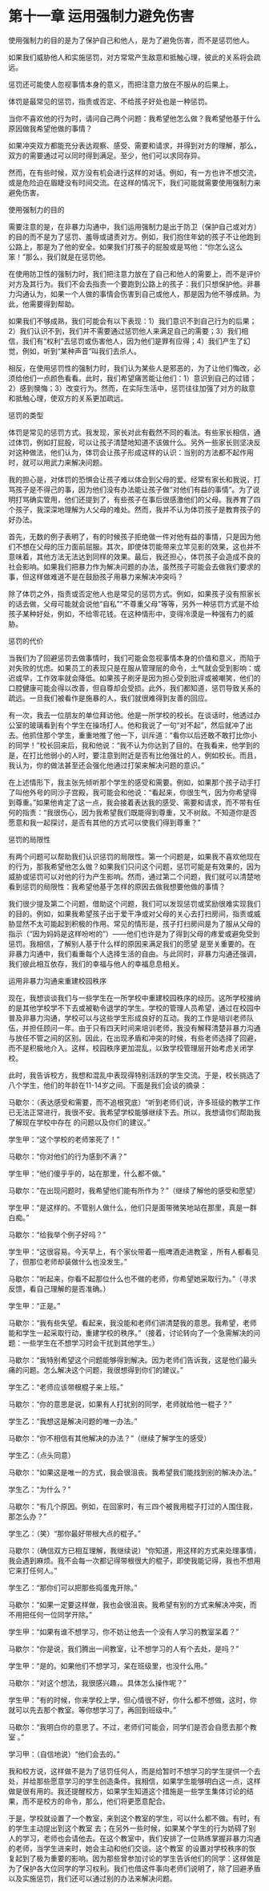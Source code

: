 # 第十一章 运用强制力避免伤害

使用强制力的目的是为了保护自己和他人，是为了避免伤害，而不是惩罚他人。

如果我们威胁他人和实施惩罚，对方常常产生敌意和抵触心理，彼此的关系将会疏远。

惩罚还可能使人忽视事情本身的意义，而把注意力放在不服从的后果上。

体罚是最常见的惩罚，指责或否定、不给孩子好处也是一种惩罚。

当你不喜欢他的行为时，请问自己两个问题：我希望他怎么做？我希望他基于什么原因做我希望他做的事情？

如果冲突双方都能充分表达观察、感受、需要和请求，并得到对方的理解，那么，双方的需要通过可以同时得到满足。至少，他们可以求同存异。

然而，在有些时候，双方没有机会进行这样的对话。例如，有一方也许不想交流，或是危险迫在眉睫没有时间交流。在这样的情况下，我们可能就需要使用强制力来避免伤害。

使用强制力的目的

需要注意的是，在非暴力沟通中，我们运用强制力是出于防卫（保护自己或对方）的目的而不是为了惩罚、羞辱或谴责对方。例如，我们抱住年幼的孩子不让他跑到公路上，那是为了他的安全。如果我们打孩子的屁股或是骂他：“你怎么这么笨！”那么，我们就是在惩罚他。

在使用防卫性的强制力时，我们把注意力放在了自己和他人的需要上，而不是评价对方及其行为。我们不会去指责一个要跑到公路上的孩子：我们只想保护他。非暴力沟通认为，如果一个人做的事情会伤害到自己或他人，那是因为他不够成熟。为此，他需要得到帮助。

如果我们不够成熟，我们可能会有以下表现：1）我们意识不到自己行为的后果；2）我们认识不到，我们并不需要通过惩罚他人来满足自己的需要；3）我们相信，我们有“权利”去惩罚或伤害他人，因为他们是罪有应得；4）我们产生了幻觉，例如，听到“某种声音”叫我们去杀人。

相反，在使用惩罚性的强制力时，我们认为某些人是邪恶的，为了让他们悔改，必须给他们一点颜色看看。此时，我们希望痛苦能让他们：1）意识到自己的过错；2）感到懊悔；3）改变行为。然而，在实际生活中，惩罚往往加强了对方的敌意和抵触心理，使双方的关系更加疏远。

惩罚的类型

体罚是常见的惩罚方式。我发现，家长对此有截然不同的看法。有些家长相信，通过体罚，例如打屁股，可以让孩子清楚地知道不该做什么。另外一些家长则坚决反对这种做法，他们认为，体罚会让孩子形成这样的认识：当别的方法都不起作用时，就可以用武力来解决问题。

我的担心是，对体罚的恐惧会让孩子难以体会到父母的爱。经常有家长和我说，打骂孩子是不得己的事，因为他们没有办法能让孩子做“对他们有益的事情”。为了说明打骂确实管用，他们还提到了，有些孩子在事后很感激他们的父母。我养育了四个孩子，我深深地理解为人父母的难处。然而，我并不认为体罚孩子是教育孩子的好办法。

首先，无数的例子表明了，有的时候孩子拒绝做一件对他有益的事情，只是因为他们不想在父母的压力面前屈服。其次，即使体罚能带来立竿见影的效果，这也并不意味着，其他方法无法达到同样的效果。最后，我还担心，体罚孩子会造成不良的社会影响。如果我们把暴力作为解决问题的办法，虽然孩子可能会去做我们要求的事，但这样做难道不是在鼓励孩子用暴力来解决冲突吗？

除了体罚之外，指责或否定他人也是常见的惩罚方式。例如，如果孩子没有照家长的话去做，父母可能就会说他“自私”“不尊重父母”等等，另外一种惩罚方式是不给孩子某种好处，例如，不给零花钱。在这种情形中，变得冷漠是一种强有力的威胁。

惩罚的代价

当我们为了回避惩罚去做事情时，我们可能会忽视事情本身的价值和意义，而陷于对失败的忧虑。如果员工的表现只是在服从管理层的命令，土气就会受到影响：或迟或早，工作效率就会降低。如果孩子刷牙是因为担心受到批评或被嘲笑，他们的口腔健康可能会得以改善，但自尊却会受损。此外，我们都知道，惩罚导致关系的疏远。一旦我们被看作是施暴的人，我们就很难得到友善的回应。

有一次，我去一位朋友的单位拜访他。他是一所学校的校长。在谈话时，他透过办公室的玻璃看到有个学生在操场打人。他和我说了一句“对不起”，然后就冲了出去。他抓住那个学生，重重地推了他一下，训斥道：“看你以后还敢不敢打比你小的同学！”校长回来后，我和他说：“我不认为你达到了目的。在我看来，他学到的是，在打比他弱小的人时，要注意到附近是否有比他强壮的人，例如校长。而且，我认为，你的做法甚至还会强化他通过打架来解决问题的意识。”

在上述情形下，我主张先倾听那个学生的感受和需要。例如，如果那个孩子动手打了叫他外号的同沙子宫殿，我可能会和他说：“看起来，你很生气，因为你希望得到尊重。”如果他肯定了这一点，我会接着表达我的感受、需要和请求，而不带有任何的指责：“我很伤心，因为我希望我们既能得到尊重，又不树敌。不知道你是否愿意和我一起探讨，是否有其他的方式可以使我们得到尊重？”

惩罚的局限性

有两个问题可以帮助我们认识惩罚的局限性。第一个问题是，如果我不喜欢他现在的行为，那我希望他怎么做？如果我们只问这个问题，惩罚可能是有效果的，因为威胁或惩罚可以对他的行为产生影响。然而，通过第二个问题，我们就可以清楚地看到惩罚的局限性：我希望他基于怎样的原因去做我想要他做的事情？

我们很少提及第二个问题，借助这个问题，我们可以发现惩罚或奖励很难实现我们的目的。例如，如果我希望孩子出于爱干净或对父母的关心去打扫房间，指责或威胁显然不太可能起到积极的作用。常见的情形是，孩子打扫房间是为了服从父母的指示（“因为妈妈是这样吩咐的”）——他们也许是为了得到父母的疼爱或避免受到惩罚。我相信，了解别人基于什么样的原因来满足我们的愿望 是至关重要的。在非暴力沟通中，我们看重每个人选择生活的自由。与此同时，非暴力沟通还强调，我们彼此相互依存，我们的幸福与他人的幸福息息相关。

运用非暴力沟通来重建校园秩序

现在，我想谈谈我们与一些学生在一所学校中重建校园秩序的经历。这所学校接纳的是其他学校学不下去或被勒令退学的学生。学校的管理人员希望，通过在校园中普及非暴力沟通，学校可以与这些学生形成良好的互动。我的工作是培训老师队伍，并担任顾问一年。由于只有四天时间来培训老师，我没有解释清楚非暴力沟通与放任不管之间的区别。因此，在出现矛盾和冲突的时候，有些老师选择了回避，而不是积极地介入。这样，校园秩序更加混乱，以致学校管理层开始考虑关闭学校。

此时，我告诉校方，我想和混乱中表现得特别活跃的学生交流。于是，校长挑选了八个学生，他们的年龄在11-14岁之间。下面是我们会谈的摘录：

马歇尔：（表达感受和需要，而不追根究底）“听到老师们说，许多班级的教学工作已无法正常进行，我很不安。我希望学校能够继续下去。所以，我想请你们帮助我了解现在学校中存在 的问题以及你们的建议。”

学生甲：“这个学校的老师笨死了！”

马歇尔：“你对他们的行为感到不满？”

学生甲：“他们傻乎乎的，站在那里，什么都不做。”

马歇尔：“在出现问题时，我希望他们能有所作为？”（继续了解他的感受和愿望）

学生甲：“是这样的。不管别人做什么，他们只是面带微笑地站在那里，真是一群白痴。”

马歇尔：“给我举个例子好吗？”

学生甲：“这很容易。今天早上，有个家伙带着一瓶啤酒走进教室 ，所有人都看见了，但那位老师却装做什么也没发生。”

马歇尔：“听起来，你看不起那位什么也不做的老师，你希望她采取行为。”（寻求反馈，看自己理解的是否准确。）

学生甲：“正是。”

马歇尔：“我有些失望。看起来，我没能和老师们讲清楚我的意思。我希望，老师能和学生一起采取行动，重建学校的秩序。”（接着，讨论转向了一个急需解决的问题：一些学生在不想学习时会干扰到其他学生。）

马歇尔：“我特别希望这个问题能够得到解决。因为老师们告诉我，这是他们最头痛的问题。怎么解决这个问题，我很想得到你们的建议。”

学生乙：“老师应该带根棍子来上班。”

马歇尔：“你的意思是说，如果有人打扰别的同学，老师就给他一棍子？”

学生乙：“我想这是解决问题的唯一办法。”

马歇尔：“你不相信有其他解决的办法？”（继续了解学生的感受）

学生乙：（点头同意）

马歇尔：“如果这是唯一的方式，我会很沮丧。我希望我们能找到别的解决办法。”

学生乙：“为什么？”

马歇尔：“有几个原因。例如，在回家时，有三四个被我用棍子打过的人围住我，那怎么办？”

学生乙：（笑）“那你最好带根大点的棍子。”

马歇尔：（确信双方已相互理解，我继续说）“你知道，用这样的方式来处理事情，我会遇到麻烦。我不会每一次都记得带根很大的棍子，即使我能记得，我也不想用它来打任何人。”

学生乙：“那你们可以把那些捣蛋鬼开除。”

马歇尔：“如果一定要这样做，我也会很沮丧。我希望有别的方式来解决冲突，而不用把任何一位同学开除。”

学生甲：“如果有谁不想学习，你不妨让他去一个没有人学习的教室呆着？”

马歇尔：“你是说，我们腾出一间教室，让不想学习的人有个去处，是吗？”

学生甲：“是的。如果他们不想学习，呆在班级里，也没什么用。”

马歇尔：“对这个想法，我很感兴趣，。具体怎么操作呢？”

学生甲：“有的时候，你来学校上学，但心情很不好，你什么都不想做，这时，你就可以先去那个教室。等你想学习了，再回到班级中。”

马歇尔：“我明白你的意思了。不过，老师们可能会，同学们是否会自愿去那个教室 。”

学习甲：（自信地说）“他们会去的。”

我和校方说，这样做不是为了惩罚任何人，而是给暂时不想学习的学生提供一个去处，并给那些愿意学习的学生创造条件。我相信，如果学生能够明白这一点，这样做是很有用的。我还提醒校方，如果学生知道这个措施是一些学生集体讨论的结果，而不是校方的命令，那么，他们将更愿意配合。

于是，学校就设置了一个教室，来到这个教室的学生，可以什么都不做。有时，有的学生主动提出到这个教室 去；在另外一些时候，如果某个学生的行为妨碍了别人的学习，老师也会请他去。在这个教室中，我们安排了一位熟练掌握非暴力沟通的老师，当学生进来时，她会主动和他们交谈。这个教室 的设置对学校秩序的恢复起到了极为重要的影响。因为那些曾参加讨论的学生告诉他们的同学：这样做是为了保护各大位同学的学习权利。我们也借这件事向老师们说明了，除了回避矛盾以及实施惩罚，我们还可以通过别的办法来解决问题。